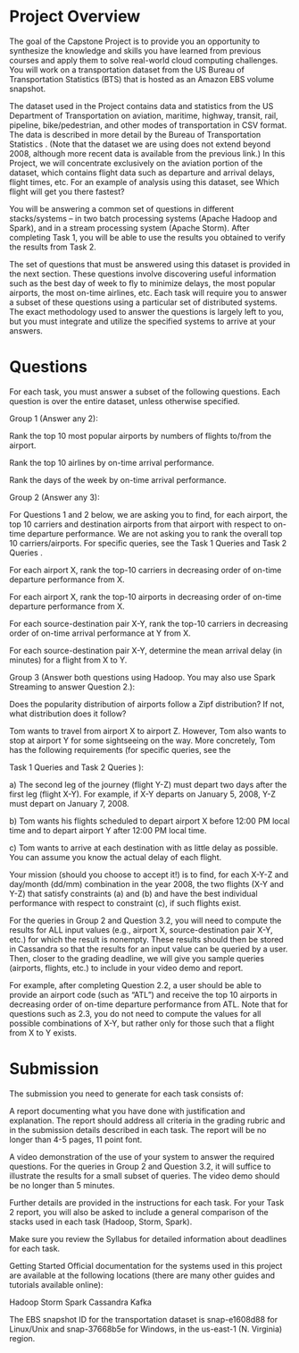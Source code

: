 # Project Overview

The goal of the Capstone Project is to provide you an opportunity to synthesize the knowledge and skills you have learned from previous courses and apply them to solve real-world cloud computing challenges. You will work on a 
transportation dataset
 from the US Bureau of Transportation Statistics (BTS) that is hosted as an Amazon EBS volume snapshot.

The dataset used in the Project contains data and statistics from the US Department of Transportation on aviation, maritime, highway, transit, rail, pipeline, bike/pedestrian, and other modes of transportation in CSV format. The data is described in more detail by the 
Bureau of Transportation Statistics
. (Note that the dataset we are using does not extend beyond 2008, although more recent data is available from the previous link.) In this Project, we will concentrate exclusively on the aviation portion of the dataset, which contains flight data such as departure and arrival delays, flight times, etc. For an example of analysis using this dataset, see 
Which flight will get you there fastest?

You will be answering a common set of questions in different stacks/systems – in two batch processing systems (Apache Hadoop and Spark), and in a stream processing system (Apache Storm). After completing Task 1, you will be able to use the results you obtained to verify the results from Task 2.

The set of questions that must be answered using this dataset is provided in the next section. These questions involve discovering useful information such as the best day of week to fly to minimize delays, the most popular airports, the most on-time airlines, etc. Each task will require you to answer a subset of these questions using a particular set of distributed systems. The exact methodology used to answer the questions is largely left to you, but you must integrate and utilize the specified systems to arrive at your answers.

# Questions

For each task, you must answer a subset of the following questions. Each question is over the entire dataset, unless otherwise specified.

Group 1 (Answer any 2):

Rank the top 10 most popular airports by numbers of flights to/from the airport.

Rank the top 10 airlines by on-time arrival performance.

Rank the days of the week by on-time arrival performance.

Group 2 (Answer any 3):

For Questions 1 and 2 below, we are asking you to find, for each airport, the top 10 carriers and destination airports from that airport with respect to on-time departure performance. We are not asking you to rank the overall top 10 carriers/airports. For specific queries, see the 
Task 1 Queries
 and 
Task 2 Queries
.

For each airport X, rank the top-10 carriers in decreasing order of on-time departure performance from X.

For each airport X, rank the top-10 airports in decreasing order of on-time departure performance from X.

For each source-destination pair X-Y, rank the top-10 carriers in decreasing order of on-time arrival performance at Y from X.

For each source-destination pair X-Y, determine the mean arrival delay (in minutes) for a flight from X to Y.

Group 3 (Answer both questions using Hadoop. You may also use Spark Streaming to answer Question 2.):

Does the popularity distribution of airports follow a Zipf distribution? If not, what distribution does it follow?

Tom wants to travel from airport X to airport Z. However, Tom also wants to stop at airport Y for some sightseeing on the way. More concretely, Tom has the following requirements (for specific queries, see the
 
Task 1 Queries
 and 
Task 2 Queries
):

a) The second leg of the journey (flight Y-Z) must depart two days after the first leg (flight X-Y). For example, if X-Y departs on January 5, 2008, Y-Z must depart on January 7, 2008.

b) Tom wants his flights scheduled to depart airport X before 12:00 PM local time and to depart airport Y after 12:00 PM local time.

c) Tom wants to arrive at each destination with as little delay as possible. You can assume you know the actual delay of each flight.

Your mission (should you choose to accept it!) is to find, for each X-Y-Z and day/month (dd/mm) combination in the year 2008, the two flights (X-Y and Y-Z) that satisfy constraints (a) and (b) and have the best individual performance with respect to constraint (c), if such flights exist.

For the queries in Group 2 and Question 3.2, you will need to compute the results for ALL input values (e.g., airport X, source-destination pair X-Y, etc.) for which the result is nonempty. These results should then be stored in Cassandra so that the results for an input value can be queried by a user. Then, closer to the grading deadline, we will give you sample queries (airports, flights, etc.) to include in your video demo and report.

For example, after completing Question 2.2, a user should be able to provide an airport code (such as “ATL”) and receive the top 10 airports in decreasing order of on-time departure performance from ATL. Note that for questions such as 2.3, you do not need to compute the values for all possible combinations of X-Y, but rather only for those such that a flight from X to Y exists.

# Submission

The submission you need to generate for each task consists of:

A report documenting what you have done with justification and explanation. The report should address all criteria in the grading rubric and in the submission details described in each task. The report will be no longer than 4-5 pages, 11 point font.

A video demonstration of the use of your system to answer the required questions. For the queries in Group 2 and Question 3.2, it will suffice to illustrate the results for a small subset of queries. The video demo should be no longer than 5 minutes.

Further details are provided in the instructions for each task. For your Task 2 report, you will also be asked to include a general comparison of the stacks used in each task (Hadoop, Storm, Spark).

Make sure you review the 
Syllabus
 for detailed information about deadlines for each task.

Getting Started
Official documentation for the systems used in this project are available at the following locations (there are many other guides and tutorials available online):

Hadoop
Storm
Spark
Cassandra
Kafka

The EBS snapshot ID for the transportation dataset is snap-e1608d88 for Linux/Unix and snap-37668b5e for Windows, in the us-east-1 (N. Virginia) region.
